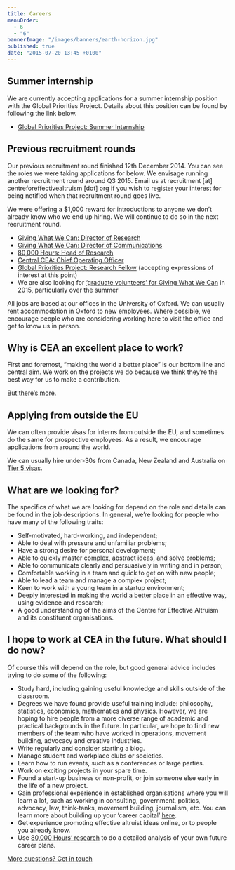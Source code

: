 ```yaml
---
title: Careers
menuOrder: 
  - 6
  - "6"
bannerImage: "/images/banners/earth-horizon.jpg"
published: true
date: "2015-07-20 13:45 +0100"
---
```



## Summer internship

We are currently accepting applications for a summer internship position with the Global Priorities Project. Details about this position can be found by following the link below.

*   [Global Priorities Project: Summer Internship](http://globalprioritiesproject.org/2015/04/global-priorities-project-is-looking-for-a-summer-intern/)

## Previous recruitment rounds

Our previous recruitment round finished 12th December 2014\. You can see the roles we were taking applications for below. We envisage running another recruitment round around Q3 2015\. Email us at recruitment [at] centreforeffectivealtruism [dot] org if you wish to register your interest for being notified when that recruitment round goes live.

We were offering a $1,000 reward for introductions to anyone we don’t already know who we end up hiring. We will continue to do so in the next recruitment round.

*   [Giving What We Can: Director of Research](/careers/director-of-research-for-giving-what-we-can)
*   [Giving What We Can: Director of Communications](https://centreforeffectivealtruism.org/job/giving-what-we-can-communications-manager/)
*   [80,000 Hours: Head of Research](https://centreforeffectivealtruism.org/job/head-of-research-for-80000-hours/)
*   [Central CEA: Chief Operating Officer](https://centreforeffectivealtruism.org/job/chief-operating-officer-for-the-centre-for-effective-altruism/)
*   [Global Priorities Project: Research Fellow](https://centreforeffectivealtruism.org/job/the-global-priorities-project-is-seeking-a-research-fellow/) (accepting expressions of interest at this point)
*   We are also looking for [‘graduate volunteers’ for Giving What We Can](https://www.givingwhatwecan.org/get-involved/volunteer-or-work-us) in 2015, particularly over the summer

All jobs are based at our offices in the University of Oxford. We can usually rent accommodation in Oxford to new employees. Where possible, we encourage people who are considering working here to visit the office and get to know us in person.

## Why is CEA an excellent place to work?

First and foremost, “making the world a better place” is our bottom line and central aim. We work on the projects we do because we think they’re the best way for us to make a contribution.

[But there’s more.](/careers/why-work-with-us)

## Applying from outside the EU

We can often provide visas for interns from outside the EU, and sometimes do the same for prospective employees. As a result, we encourage applications from around the world.

We can usually hire under-30s from Canada, New Zealand and Australia on [Tier 5 visas](https://www.gov.uk/tier-5-youth-mobility/overview).

## What are we looking for?

The specifics of what we are looking for depend on the role and details can be found in the job descriptions. In general, we’re looking for people who have many of the following traits:

*   Self-motivated, hard-working, and independent;
*   Able to deal with pressure and unfamiliar problems;
*   Have a strong desire for personal development;
*   Able to quickly master complex, abstract ideas, and solve problems;
*   Able to communicate clearly and persuasively in writing and in person;
*   Comfortable working in a team and quick to get on with new people;
*   Able to lead a team and manage a complex project;
*   Keen to work with a young team in a startup environment;
*   Deeply interested in making the world a better place in an effective way, using evidence and research;
*   A good understanding of the aims of the Centre for Effective Altruism and its constituent organisations.

## I hope to work at CEA in the future. What should I do now?

Of course this will depend on the role, but good general advice includes trying to do some of the following:

*   Study hard, including gaining useful knowledge and skills outside of the classroom.
*   Degrees we have found provide useful training include: philosophy, statistics, economics, mathematics and physics. However, we are hoping to hire people from a more diverse range of academic and practical backgrounds in the future. In particular, we hope to find new members of the team who have worked in operations, movement building, advocacy and creative industries.
*   Write regularly and consider starting a blog.
*   Manage student and workplace clubs or societies.
*   Learn how to run events, such as a conferences or large parties.
*   Work on exciting projects in your spare time.
*   Found a start-up business or non-profit, or join someone else early in the life of a new project.
*   Gain professional experience in established organisations where you will learn a lot, such as working in consulting, government, politics, advocacy, law, think-tanks, movement building, journalism, etc. You can learn more about building up your ‘career capital’ [here](https://80000hours.org/career-guide/).
*   Get experience promoting effective altruist ideas online, or to people you already know.
*   Use [80,000 Hours’ research](https://80000hours.org/) to do a detailed analysis of your own future career plans.

<p class="center"><a href="/contact" class="btn btn-primary">More questions? Get in touch <i class="fa fa-at"></i> <i class="fa fa-phone"></i> <i class="fa fa-envelope"></i></a></p>
